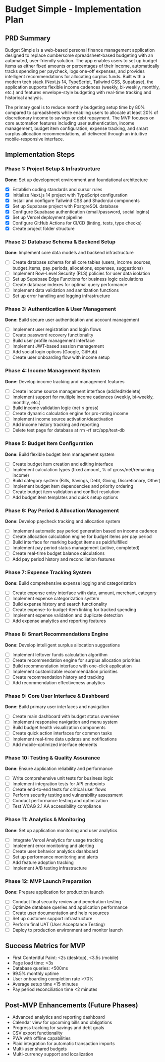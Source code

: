 # Budget Simple - Implementation Plan

## PRD Summary

Budget Simple is a web-based personal finance management application designed to replace cumbersome spreadsheet-based budgeting with an automated, user-friendly solution. The app enables users to set up budget items as either fixed amounts or percentages of their income, automatically tracks spending per paycheck, logs one-off expenses, and provides intelligent recommendations for allocating surplus funds. Built with a modern tech stack (Next.js 14, TypeScript, Tailwind CSS, Supabase), the application supports flexible income cadences (weekly, bi-weekly, monthly, etc.) and features envelope-style budgeting with real-time tracking and historical analysis.

The primary goal is to reduce monthly budgeting setup time by 80% compared to spreadsheets while enabling users to allocate at least 20% of discretionary income to savings or debt repayment. The MVP focuses on core automation features including user authentication, income management, budget item configuration, expense tracking, and smart surplus allocation recommendations, all delivered through an intuitive mobile-responsive interface.

## Implementation Steps

### Phase 1: Project Setup & Infrastructure

**Done**: Set up development environment and foundational architecture

- [x] Establish coding standards and cursor rules
- [x] Initialize Next.js 14 project with TypeScript configuration
- [x] Install and configure Tailwind CSS and Shadcn/ui components
- [x] Set up Supabase project with PostgreSQL database
- [x] Configure Supabase authentication (email/password, social logins)
- [x] Set up Vercel deployment pipeline
- [x] Configure GitHub Actions for CI/CD (linting, tests, type checks)
- [x] Create project folder structure

### Phase 2: Database Schema & Backend Setup

**Done**: Implement core data models and backend infrastructure

- [ ] Create database schema for all core tables (users, income_sources, budget_items, pay_periods, allocations, expenses, suggestions)
- [ ] Implement Row-Level Security (RLS) policies for user data isolation
- [ ] Set up Supabase Edge Functions for business logic calculations
- [ ] Create database indexes for optimal query performance
- [ ] Implement data validation and sanitization functions
- [ ] Set up error handling and logging infrastructure

### Phase 3: Authentication & User Management

**Done**: Build secure user authentication and account management

- [ ] Implement user registration and login flows
- [ ] Create password recovery functionality
- [ ] Build user profile management interface
- [ ] Implement JWT-based session management
- [ ] Add social login options (Google, GitHub)
- [ ] Create user onboarding flow with income setup

### Phase 4: Income Management System

**Done**: Develop income tracking and management features

- [ ] Create income source management interface (add/edit/delete)
- [ ] Implement support for multiple income cadences (weekly, bi-weekly, monthly, etc.)
- [ ] Build income validation logic (net ≤ gross)
- [ ] Create dynamic calculation engine for pro-rating income
- [ ] Implement income source activation/deactivation
- [ ] Add income history tracking and reporting
- [ ] Delete test page for database at rm -rf src/app/test-db

### Phase 5: Budget Item Configuration

**Done**: Build flexible budget item management system

- [ ] Create budget item creation and editing interface
- [ ] Implement calculation types (fixed amount, % of gross/net/remaining income)
- [ ] Build category system (Bills, Savings, Debt, Giving, Discretionary, Other)
- [ ] Implement budget item dependencies and priority ordering
- [ ] Create budget item validation and conflict resolution
- [ ] Add budget item templates and quick setup options

### Phase 6: Pay Period & Allocation Management

**Done**: Develop paycheck tracking and allocation system

- [ ] Implement automatic pay period generation based on income cadence
- [ ] Create allocation calculation engine for budget items per pay period
- [ ] Build interface for marking budget items as paid/fulfilled
- [ ] Implement pay period status management (active, completed)
- [ ] Create real-time budget balance calculations
- [ ] Add pay period history and reconciliation features

### Phase 7: Expense Tracking System

**Done**: Build comprehensive expense logging and categorization

- [ ] Create expense entry interface with date, amount, merchant, category
- [ ] Implement expense categorization system
- [ ] Build expense history and search functionality
- [ ] Create expense-to-budget-item linking for tracked spending
- [ ] Implement expense validation and duplicate detection
- [ ] Add expense analytics and reporting features

### Phase 8: Smart Recommendations Engine

**Done**: Develop intelligent surplus allocation suggestions

- [ ] Implement leftover funds calculation algorithm
- [ ] Create recommendation engine for surplus allocation priorities
- [ ] Build recommendation interface with one-click application
- [ ] Implement customizable recommendation priorities
- [ ] Create recommendation history and tracking
- [ ] Add recommendation effectiveness analytics

### Phase 9: Core User Interface & Dashboard

**Done**: Build primary user interfaces and navigation

- [ ] Create main dashboard with budget status overview
- [ ] Implement responsive navigation and menu system
- [ ] Build budget health visualization components
- [ ] Create quick action interfaces for common tasks
- [ ] Implement real-time data updates and notifications
- [ ] Add mobile-optimized interface elements

### Phase 10: Testing & Quality Assurance

**Done**: Ensure application reliability and performance

- [ ] Write comprehensive unit tests for business logic
- [ ] Implement integration tests for API endpoints
- [ ] Create end-to-end tests for critical user flows
- [ ] Perform security testing and vulnerability assessment
- [ ] Conduct performance testing and optimization
- [ ] Test WCAG 2.1 AA accessibility compliance

### Phase 11: Analytics & Monitoring

**Done**: Set up application monitoring and user analytics

- [ ] Integrate Vercel Analytics for usage tracking
- [ ] Implement error monitoring and alerting
- [ ] Create user behavior analytics dashboard
- [ ] Set up performance monitoring and alerts
- [ ] Add feature adoption tracking
- [ ] Implement A/B testing infrastructure

### Phase 12: MVP Launch Preparation

**Done**: Prepare application for production launch

- [ ] Conduct final security review and penetration testing
- [ ] Optimize database queries and application performance
- [ ] Create user documentation and help resources
- [ ] Set up customer support infrastructure
- [ ] Perform final UAT (User Acceptance Testing)
- [ ] Deploy to production environment and monitor launch

## Success Metrics for MVP

- First Contentful Paint: <2s (desktop), <3.5s (mobile)
- Page load time: <3s
- Database queries: <500ms
- 99.5% monthly uptime
- User onboarding completion rate >70%
- Average setup time <15 minutes
- Pay period reconciliation time <2 minutes

## Post-MVP Enhancements (Future Phases)

- Advanced analytics and reporting dashboard
- Calendar view for upcoming bills and obligations
- Progress tracking for savings and debt goals
- CSV export functionality
- PWA with offline capabilities
- Plaid integration for automatic transaction imports
- Multi-user shared budgets
- Multi-currency support and localization
